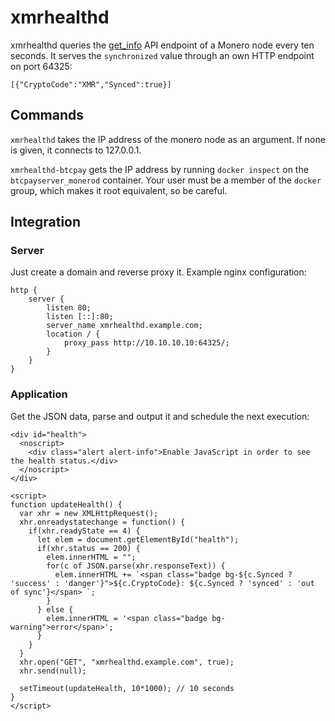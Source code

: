 # xmrhealthd

xmrhealthd queries the [get_info](https://www.getmonero.org/resources/developer-guides/daemon-rpc.html#get_info) API endpoint of a Monero node every ten seconds. It serves the `synchronized` value through an own HTTP endpoint on port 64325:

```
[{"CryptoCode":"XMR","Synced":true}]
```

## Commands

`xmrhealthd` takes the IP address of the monero node as an argument. If none is given, it connects to 127.0.0.1.

`xmrhealthd-btcpay` gets the IP address by running `docker inspect` on the `btcpayserver_monerod` container. Your user must be a member of the `docker` group, which makes it root equivalent, so be careful.

## Integration

### Server

Just create a domain and reverse proxy it. Example nginx configuration:

```
http {
    server {
        listen 80;
        listen [::]:80;
        server_name xmrhealthd.example.com;
        location / {
            proxy_pass http://10.10.10.10:64325/;
        }
    }
}
```

### Application

Get the JSON data, parse and output it and schedule the next execution:

```
<div id="health">
  <noscript>
    <div class="alert alert-info">Enable JavaScript in order to see the health status.</div>
  </noscript>
</div>

<script>
function updateHealth() {
  var xhr = new XMLHttpRequest();
  xhr.onreadystatechange = function() {
    if(xhr.readyState == 4) {
      let elem = document.getElementById("health");
      if(xhr.status == 200) {
        elem.innerHTML = "";
        for(c of JSON.parse(xhr.responseText)) {
          elem.innerHTML += `<span class="badge bg-${c.Synced ? 'success' : 'danger'}">${c.CryptoCode}: ${c.Synced ? 'synced' : 'out of sync'}</span> `;
        }
      } else {
        elem.innerHTML = '<span class="badge bg-warning">error</span>';
      }
    }
  }
  xhr.open("GET", "xmrhealthd.example.com", true);
  xhr.send(null);

  setTimeout(updateHealth, 10*1000); // 10 seconds
}
</script>
```
